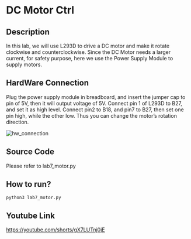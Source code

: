 # DC Motor Ctrl

## Description

In this lab, we will use L293D to drive a DC motor and make it rotate clockwise and counterclockwise. 
Since the DC Motor needs a larger current, for safety purpose, here we use the Power Supply Module to supply motors.

## HardWare Connection

Plug the power supply module in breadboard, and insert the jumper cap to pin of 5V, then it will output voltage of 5V. 
Connect pin 1 of L293D to B27, and set it as high level. 
Connect pin2 to B18, and pin7 to B27, then set one pin high, while the other low. Thus you can change the motor’s rotation direction.

![hw_connection](https://user-images.githubusercontent.com/52802567/200905957-bcbb005e-4c10-410b-9730-3e4acbcb7fa1.jpg)

## Source Code

Please refer to lab7_motor.py

## How to run?

    python3 lab7_motor.py


## Youtube Link

https://youtube.com/shorts/gX7LUTnj0jE
